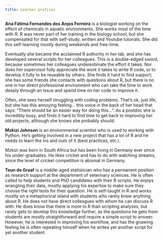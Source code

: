 ```yaml
---
title: Learner profiles
---
```


**Ana Fátima Fernandes dos Anjos Ferreira** is a biologist working on the effect of chemicals in aquatic environments. She works most of the time with R. R was never part of her training in the biology school, but she compensated for that with self-study, written and Youtube tutorials. She did this self-learning mostly during weekends and free-time.  

 

Eventually she became the acclaimed R authority in her lab, and she has developed several scripts for her colleagues. This is a double-edged sword, because sometimes her colleagues underestimate the effort it takes. Nor does her supervisor fully appreciate the work it takes to write R code, or to develop it fully to be reusable by others. She finds it hard to find support; she has some friends she contacts with questions about R, but there is no one in her direct professional environment who can take the time to work deeply through an issue and spend time on her code to improve it. 

 

Often, she sees herself struggling with coding problems. That’s ok, just life, but she has this annoying feeling... this voice in the back of her head that says: “There should be an easier way for doing this...”. As a postdoc she is incredibly busy, and finds it hard to find time to get back to improving her old projects, although she knows she probably should. 

 

**Mzkizi Johnson** is an environmental scientist who is used to working with Python. He’s getting involved in a new project that has a lot of R and he needs to learn the ins and outs of it (best practices, etc.). 

 

Mzkizi was born in South Africa but has been living in Germany ever since his under-graduates. He likes cricket and has to do with watching streams, since the level of cricket competition is abismal in Germany. 

 

**Teun de Graaf** is a middle-aged statistician who has a permanent position as research support at the department of veterinary sciences. He is often called to help students and PhD candidates with their R scripts. He enjoys wrangling their data, mostly applying his expertise to make sure they choose the right tests for their question. He is self-taught in R and works mostly on a metaphorical island with students who rarely know anything about R. He does not have direct colleagues with whom he can discuss R with. He does know that there is more to R than scripting analyses, but rarely gets to develop this knowledge further, as the questions he gets from students are mostly straightforward and require a simple script to answer. However, he is interested in improving his workflow, and has the gnawing feeling he is often repeating himself when he writes yet another script for yet another student. 
